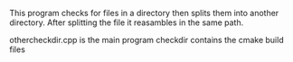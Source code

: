 This program checks for files in a directory then splits them into another directory. After splitting the file it reasambles in the same path.

othercheckdir.cpp is the main program
checkdir contains the cmake build files